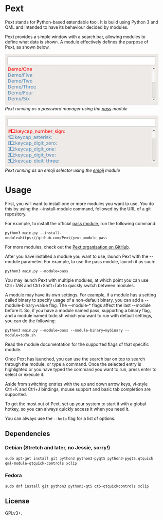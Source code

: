 # Pext
Pext stands for **P**ython-based **ex**tendable **t**ool. It is build using
Python 3 and QML and intended to have its behaviour decided by modules.

Pext provides a simple window with a search bar, allowing modules to define
what data is shown. A module effectively defines the purpose of Pext, as shown
below.

![Pext with the pass module](screencast_pass.gif)  
*Pext running as a password manager using the
[pass](https://github.com/Pext/pext_module_pass) module*

![Pext with the emoji module](screencast_emoji.gif)  
*Pext running as an emoji selector using the
[emoji](https://github.com/Pext/pext_module_emoji) module*

# Usage
First, you will want to install one or more modules you want to use. You do
this by using the --install-module command, followed by the URL of a git
repository.

For example, to install the official
[pass module](https://github.com/Pext/pext_module_pass), run the following
command:

    python3 main.py --install-module=https://github.com/Pext/pext_module_pass

For more modules, check out the
[Pext organisation on GitHub](https://github.com/Pext).

After you have installed a module you want to use, launch Pext with the
--module parameter. For example, to use the pass module, launch it as such:

    python3 main.py --module=pass

You may launch Pext with multiple modules, at which point you can use Ctrl+TAB
and Ctrl+Shift+Tab to quickly switch between modules.

A module may have its own settings. For example, if a module has a setting
called binary to specify usage of a non-default binary, you can add a
--module-binary=value flag. The --module-* flags affect the last --module
before it. So, if you have a module named pass, supporting a binary flag, and
a module named todo.sh which you want to run with default settings, you can do
the following:

    python3 main.py --module=pass --module-binary=mybinary --module=todo.sh

Read the module documentation for the supported flags of that specific module.

Once Pext has launched, you can use the search bar on top to search through the
module, or type a command. Once the selected entry is highlighted or you have
typed the command you want to run, press enter to select or execute it.

Aside from switching entries with the up and down arrow keys, vi-style Ctrl+K
and Ctrl+J bindings, mouse support and basic tab completion are supported.

To get the most out of Pext, set up your system to start it with a global
hotkey, so you can always quickly access it when you need it.

You can always use the `--help` flag for a list of options.

## Dependencies
### Debian (Stretch and later, no Jessie, sorry!)

    sudo apt-get install git python3 python3-pyqt5 python3-pyqt5.qtquick qml-module-qtquick-controls xclip

### Fedora

    sudo dnf install git python3 python3-qt5 qt5-qtquickcontrols xclip

## License
GPLv3+.
